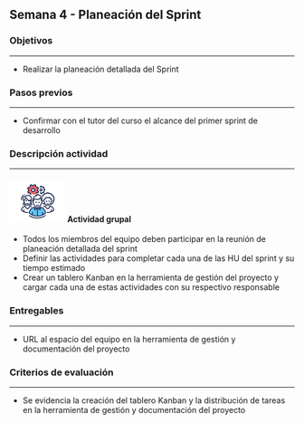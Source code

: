 
## Semana 4 - Planeación del Sprint

### Objetivos

---
* Realizar la planeación detallada del Sprint


### Pasos previos

---
* Confirmar con el tutor del curso el alcance del primer sprint de desarrollo

### Descripción actividad

---
#### ![](./../../assets/images/grupo.png) Actividad grupal

* Todos los miembros del equipo deben participar en la reunión de planeación detallada del sprint
* Definir las actividades para completar cada una de las HU del sprint y su tiempo estimado
* Crear un tablero Kanban en la herramienta de gestión del proyecto y cargar cada una de estas actividades con su respectivo responsable 

### Entregables
---
* URL al espacio del equipo en la herramienta de gestión y documentación del proyecto
 

### Criterios de evaluación

---
* Se evidencia la creación del tablero Kanban y la distribución de tareas en la herramienta de gestión y documentación del proyecto
